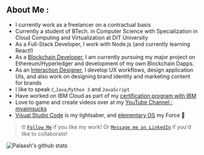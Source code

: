 ## About Me :   
- I currently work as a freelancer on a contractual basis
- Currently a student of BTech. in Computer Science with Specialization in Cloud Computing and Virtualization at DIT University
- As a Full-Stack Developer, I work with Node.js (and currently learning React!)
- As a [Blockchain Developer](https://github.com/netizener/POC-Blockchain), I am currently pursuing my major project on Ethereum/Hyperledger and development of my own Blockchain Dapps.
- As an [Interaction Designer](https://www.behance.net/PalaashA), I develop UX workflows, design application UIs, and also work on designing brand identity and marketing content for brands
- I like to speak `C`,`Java`,`Python 3` and `JavaScript` 
- Have worked on IBM Cloud as part of my [certification program with IBM](https://www.youracclaim.com/badges/f23fa0ba-7bb9-4069-88c7-d2b16f143bd4/linked_in_profile)
- Love to game and create videos over at my [YouTube Channel : myaimsucks](https://www.youtube.com/channel/UC37otLVs7Jlq5uL7t1czuvA)
- [Visual Studio Code](https://code.visualstudio.com/) is my lightsaber, and [elementary OS](https://elementary.io/) my Force 🤺
> 🤓 [`Follow Me`](https://github.com/netizener) if you like my work! Or [`Message me on LinkedIn`](https://www.linkedin.com/in/palaasha/) if you'd like to collaborate!

![Palaash's github stats](https://github-readme-stats.vercel.app/api?username=netizener&show_icons=true&theme=gruvbox)
